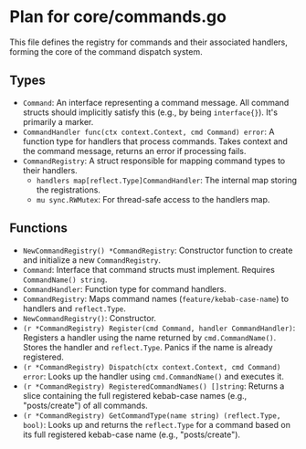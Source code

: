 # Plan for core/commands.go

This file defines the registry for commands and their associated handlers, forming the core of the command dispatch system.

## Types

- `Command`: An interface representing a command message. All command structs should implicitly satisfy this (e.g., by being `interface{}`). It's primarily a marker.
- `CommandHandler func(ctx context.Context, cmd Command) error`: A function type for handlers that process commands. Takes context and the command message, returns an error if processing fails.
- `CommandRegistry`: A struct responsible for mapping command types to their handlers.
    - `handlers map[reflect.Type]CommandHandler`: The internal map storing the registrations.
    - `mu sync.RWMutex`: For thread-safe access to the handlers map.

## Functions

- `NewCommandRegistry() *CommandRegistry`: Constructor function to create and initialize a new `CommandRegistry`.
- `Command`: Interface that command structs must implement. Requires `CommandName() string`.
- `CommandHandler`: Function type for command handlers.
- `CommandRegistry`: Maps command names (`feature/kebab-case-name`) to handlers and `reflect.Type`.
- `NewCommandRegistry()`: Constructor.
- `(r *CommandRegistry) Register(cmd Command, handler CommandHandler)`: Registers a handler using the name returned by `cmd.CommandName()`. Stores the handler and `reflect.Type`. Panics if the name is already registered.
- `(r *CommandRegistry) Dispatch(ctx context.Context, cmd Command) error`: Looks up the handler using `cmd.CommandName()` and executes it.
- `(r *CommandRegistry) RegisteredCommandNames() []string`: Returns a slice containing the full registered kebab-case names (e.g., "posts/create") of all commands.
- `(r *CommandRegistry) GetCommandType(name string) (reflect.Type, bool)`: Looks up and returns the `reflect.Type` for a command based on its full registered kebab-case name (e.g., "posts/create").
